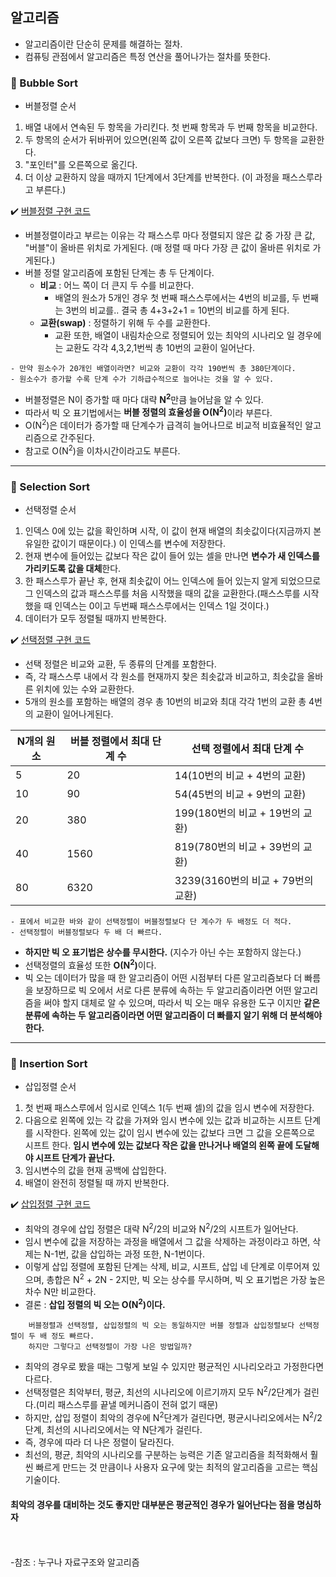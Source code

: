 ## 알고리즘
- 알고리즘이란 단순히 문제를 해결하는 절차.
- 컴퓨팅 관점에서 알고리즘은 특정 연산을 풀어나가는 절차를 뜻한다.


### 📌 Bubble Sort
- 버블정렬 순서
1. 배열 내에서 연속된 두 항목을 가리킨다. 첫 번째 항목과 두 번째 항목을 비교한다.
2. 두 항목의 순서가 뒤바뀌어 있으면(왼쪽 값이 오른쪽 값보다 크면) 두 항목을 교환한다.
3. "포인터"를 오른쪽으로 옮긴다.
4. 더 이상 교환하지 않을 때까지 1단계에서 3단계를 반복한다. (이 과정을 패스스루라고 부른다.)

✔️ [버블정렬 구현 코드](https://github.com/SeokHyeMin/TIL/blob/main/자료구조와%20알고리즘/Code/BubbleSort.java)
- 버블정렬이라고 부르는 이유는 각 패스스루 마다 정렬되지 않은 값 중 가장 큰 값, "버블"이 올바른 위치로 가게된다. (매 정렬 때 마다 가장 큰 값이 올바른 위치로 가게된다.)
- 버블 정렬 알고리즘에 포함된 단계는 총 두 단계이다.
    - **비교** : 어느 쪽이 더 큰지 두 수를 비교한다.
        - 배열의 원소가 5개인 경우 첫 번째 패스스루에서는 4번의 비교를, 두 번째는 3번의 비교를.. 결국 총 4+3+2+1 = 10번의 비교를 하게 된다.
    - **교환(swap)** : 정렬하기 위해 두 수를 교환한다.
        - 교환 또한, 배열이 내림차순으로 정렬되어 있는 최악의 시나리오 일 경우에는 교환도 각각 4,3,2,1번씩 총 10번의 교환이 일어난다.
 ~~~
- 만약 원소수가 20개인 배열이라면? 비교와 교환이 각각 190번씩 총 380단계이다.
- 원소수가 증가할 수록 단계 수가 기하급수적으로 늘어나는 것을 알 수 있다.
~~~
- 버블정렬은 N이 증가할 때 마다 대략 <span>**N<sup>2</sup>**</span>만큼 늘어남을 알 수 있다.
- 따라서 빅 오 표기법에서는 <span>**버블 정렬의 효율성을 O(N<sup>2</sup>)**</span>이라 부른다.
- O(N<sup>2</sup>)은 데이터가 증가할 때 단계수가 급격히 늘어나므로 비교적 비효율적인 알고리즘으로 간주된다.
- 참고로 O(N<sup>2</sup>)을 이차시간이라고도 부른다.

<hr>

### 📌 Selection Sort
- 선택정렬 순서
1. 인덱스 0에 있는 값을 확인하며 시작, 이 값이 현재 배열의 최솟값이다(지금까지 본 유일한 값이기 때문이다.) 이 인덱스를 변수에 저장한다.
2. 현재 변수에 들어있는 값보다 작은 값이 들어 있는 셀을 만나면 **변수가 새 인덱스를 가리키도록 값을 대체**한다.
3. 한 패스스루가 끝난 후, 현재 최솟값이 어느 인덱스에 들어 있는지 알게 되었으므로 그 인덱스의 값과 패스스루를 처음 시작했을 때의 값을 교환한다.(패스스루를 시작했을 때 인덱스는 0이고 두번째 패스스루에서는 인덱스 1일 것이다.)
4. 데이터가 모두 정렬될 때까지 반복한다.   

✔️ [선택정렬 구현 코드](https://github.com/SeokHyeMin/TIL/blob/main/자료구조와%20알고리즘/Code/SelectionSort.java)

- 선택 정렬은 비교와 교환, 두 종류의 단계를 포함한다.
- 즉, 각 패스스루 내에서 각 원소를 현재까지 찾은 최솟값과 비교하고, 최솟값을 올바른 위치에 있는 수와 교환한다.
- 5개의 원소를 포함하는 배열의 경우 총 10번의 비교와 최대 각각 1번의 교환 총 4번의 교환이 일어나게된다.

|N개의 원소 |버블 정렬에서 최대 단계 수|선택 정렬에서 최대 단계 수|
|----------|-------------------------|-----------------------|
|5|20|14(10번의 비교 + 4번의 교환)|
|10|90|54(45번의 비교 + 9번의 교환)|
|20|380|199(180번의 비교 + 19번의 교환)|
|40|1560|819(780번의 비교 + 39번의 교환)|
|80|6320|3239(3160번의 비교 + 79번의 교환)|
~~~
- 표에서 비교한 바와 같이 선택정렬이 버블정렬보다 단 계수가 두 배정도 더 적다.
- 선택정렬이 버블정렬보다 두 배 더 빠르다.
~~~
- **하지만 빅 오 표기법은 상수를 무시한다.** (지수가 아닌 수는 포함하지 않는다.)
- 선택정렬의 효율성 또한 <span>**O(N<sup>2</sup>)**</span>이다.
- 빅 오는 데이터가 많을 때 한 알고리즘이 어떤 시점부터 다른 알고리즘보다 더 빠름을 보장하므로 빅 오에서 서로 다른 분류에 속하는 두 알고리즘이라면 어떤 알고리즘을 써야 할지 대체로 알 수 있으며, 따라서 빅 오는 매우 유용한 도구 이지만 **같은 분류에 속하는 두 알고리즘이라면 어떤 알고리즘이 더 빠를지 알기 위해 더 분석해야한다.**
<hr>

### 📌 Insertion Sort
- 삽입정렬 순서
1. 첫 번째 패스스루에서 임시로 인덱스 1(두 번째 셀)의 값을 임시 변수에 저장한다.
2. 다음으로 왼쪽에 있는 각 값을 가져와 임시 변수에 있는 값과 비교하는 시프트 단계를 시작한다. 왼쪽에 있는 값이 임시 변수에 있는 값보다 크면 그 값을 오른쪽으로 시프트 한다.
**임시 변수에 있는 값보다 작은 값을 만나거나 배열의 왼쪽 끝에 도달해야 시프트 단계가 끝난다.**
3. 임시변수의 값을 현재 공백에 삽입한다.
4. 배열이 완전히 정렬될 때 까지 반복한다.

✔️ [삽입정렬 구현 코드](https://github.com/SeokHyeMin/TIL/blob/main/자료구조와%20알고리즘/Code/InsertionSort.java)

- 최악의 경우에 삽입 정렬은 대략 N<sup>2</sup>/2의 비교와 N<sup>2</sup>/2의 시프트가 일어난다.
- 임시 변수에 값을 저장하는 과정을 배열에서 그 값을 삭제하는 과정이라고 하면, 삭제는 N-1번, 값을 삽입하는 과정 또한, N-1번이다.
- 이렇게 삽입 정렬에 포함된 단계는 삭제, 비교, 시프트, 삽입 네 단계로 이루어져 있으며, 총합은 N<sup>2</sup> + 2N - 2지만, 빅 오는 상수를 무시하며, 빅 오 표기법은 가장 높은 차수 N만 비교한다. 
- 결론 : **삽입 정렬의 빅 오는 O(N<sup>2</sup>)이다.**

~~~
    버블정렬과 선택정렬, 삽입정렬의 빅 오는 동일하지만 버블 정렬과 삽입정렬보다 선택정렬이 두 배 정도 빠르다. 
    하지만 그렇다고 선택정렬이 가장 나은 방법일까?
~~~
- 최악의 경우로 봤을 때는 그렇게 보일 수 있지만 평균적인 시나리오라고 가정한다면 다르다.
- 선택정렬은 최악부터, 평균, 최선의 시나리오에 이르기까지 모두 N<sup>2</sup>/2단계가 걸린다.(미리 패스스루를 끝낼 메커니즘이 전혀 없기 때문)
- 하지만, 삽입 정렬이 최악의 경우에 N<sup>2</sup>단계가 걸린다면, 평균시나리오에서는 N<sup>2</sup>/2 단계, 최선의 시나리오에서는 약 N단계가 걸린다.
- 즉, 경우에 따라 더 나은 정렬이 달라진다.
- 최선의, 평균, 최악의 시나리오를 구분하는 능력은 기존 알고리즘을 최적화해서 훨씬 빠르게 만드는 것 만큼이나 사용자 요구에 맞는 최적의 알고리즘을 고르는 핵심 기술이다.
#### **최악의 경우를 대비하는 것도 좋지만 대부분은 평균적인 경우가 일어난다는 점을 명심하자**




<br><br>
-참조 : 누구나 자료구조와 알고리즘
